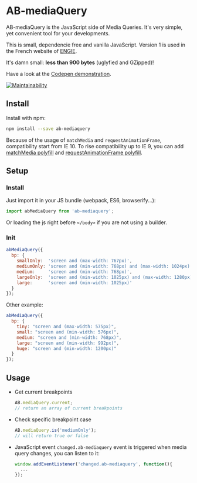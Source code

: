 # AB-mediaQuery

AB-mediaQuery is the JavaScript side of Media Queries. It's very simple, yet convenient tool for your developments.

This is small, dependencie free and vanilla JavaScript. Version 1 is used in the French website of [ENGIE](https://particuliers.engie.fr).

It's damn small: **less than 900 bytes** (uglyfied and GZipped)!

Have a look at the [Codepen demonstration](https://codepen.io/lordfpx/pen/MeaWmV?editors=0010).

[![Maintainability](https://api.codeclimate.com/v1/badges/0d5481a675183a5d3c01/maintainability)](https://codeclimate.com/github/lordfpx/AB-mediaQuery/maintainability)

## Install

Install with npm:
```bash
npm install --save ab-mediaquery
````

Because of the usage of `matchMedia` and `requestAnimationFrame`, compatibility start from IE 10. To rise compatibility up to IE 9, you can add [matchMedia polyfill](https://github.com/paulirish/matchMedia.js/) and [requestAnimationFrame polyfill](https://gist.github.com/paulirish/1579671).


## Setup

### Install
Just import it in your JS bundle (webpack, ES6, browserify...):
```js
import abMediaQuery from 'ab-mediaquery';
```

Or loading the js right before `</body>` if you are not using a builder.


### Init

```js
abMediaQuery({
  bp: {
    smallOnly:  'screen and (max-width: 767px)',
    mediumOnly: 'screen and (min-width: 768px) and (max-width: 1024px)',
    medium:     'screen and (min-width: 768px)',
    largeOnly:  'screen and (min-width: 1025px) and (max-width: 1280px)',
    large:      'screen and (min-width: 1025px)'
  }
});
```

Other example:

```js
abMediaQuery({
  bp: {
    tiny: "screen and (max-width: 575px)",
    small: "screen and (min-width: 576px)",
    medium: "screen and (min-width: 768px)",
    large: "screen and (min-width: 992px)",
    huge: "screen and (min-width: 1200px)"
  }
});
```

## Usage

- Get current breakpoints
  ```js
  AB.mediaQuery.current;
  // return an array of current breakpoints
  ```

- Check specific breakpoint case
  ```js
  AB.mediaQuery.is('mediumOnly');
  // will return true or false
  ```

- JavaScript event
  `changed.ab-mediaquery` event is triggered when media query changes, you can listen to it:

  ```js
  window.addEventListener('changed.ab-mediaquery', function(){
    ...
  });
  ```
